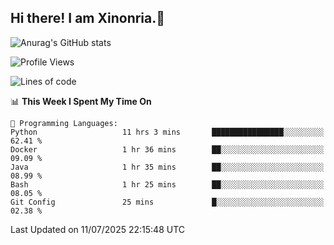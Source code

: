 ## Hi there! I am Xinonria.👋

![Anurag's GitHub stats](https://status-git-main-xinonrias-projects-f26540e3.vercel.app/api?username=xinonria&hide=stars,issues)

<!--START_SECTION:waka-->
![Profile Views](http://img.shields.io/badge/Profile%20Views-0-blue)

![Lines of code](https://img.shields.io/badge/From%20Hello%20World%20I%27ve%20Written-3.7%20million%20lines%20of%20code-blue)

📊 **This Week I Spent My Time On** 

```text
💬 Programming Languages: 
Python                   11 hrs 3 mins       ████████████████░░░░░░░░░   62.41 % 
Docker                   1 hr 36 mins        ██░░░░░░░░░░░░░░░░░░░░░░░   09.09 % 
Java                     1 hr 35 mins        ██░░░░░░░░░░░░░░░░░░░░░░░   08.99 % 
Bash                     1 hr 25 mins        ██░░░░░░░░░░░░░░░░░░░░░░░   08.05 % 
Git Config               25 mins             █░░░░░░░░░░░░░░░░░░░░░░░░   02.38 % 
```


 Last Updated on 11/07/2025 22:15:48 UTC
<!--END_SECTION:waka-->

<!--
**xinonria/xinonria** is a ✨ _special_ ✨ repository because its `README.md` (this file) appears on your GitHub profile.

Here are some ideas to get you started:

- 🔭 I’m currently working on ...
- 🌱 I’m currently learning ...
- 👯 I’m looking to collaborate on ...
- 🤔 I’m looking for help with ...
- 💬 Ask me about ...
- 📫 How to reach me: ...
- 😄 Pronouns: ...
- ⚡ Fun fact: ...
-->
